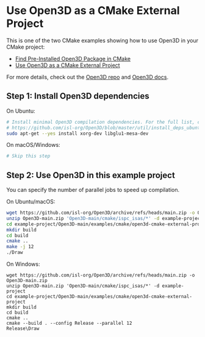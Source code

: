 # Use Open3D as a CMake External Project

This is one of the two CMake examples showing how to use Open3D in your CMake
project:

-   [Find Pre-Installed Open3D Package in CMake](../open3d-cmake-find-package)
-   [Use Open3D as a CMake External Project](../open3d-cmake-external-project)

For more details, check out the [Open3D repo](https://github.com/isl-org/Open3D) and
[Open3D docs](http://www.open3d.org/docs/release/cpp_project.html).

## Step 1: Install Open3D dependencies

On Ubuntu:

```bash
# Install minimal Open3D compilation dependencies. For the full list, checkout:
# https://github.com/isl-org/Open3D/blob/master/util/install_deps_ubuntu.sh
sudo apt-get --yes install xorg-dev libglu1-mesa-dev
```

On macOS/Windows:

```bash
# Skip this step
```

## Step 2: Use Open3D in this example project

You can specify the number of parallel jobs to speed up compilation.

On Ubuntu/macOS:

```bash
wget https://github.com/isl-org/Open3D/archive/refs/heads/main.zip -o Open3D-main.zip
unzip Open3D-main.zip 'Open3D-main/cmake/ispc_isas/*' -d example-project
cd example-project/Open3D-main/examples/cmake/open3d-cmake-external-project
mkdir build
cd build
cmake ..
make -j 12
./Draw
```

On Windows:

```batch
wget https://github.com/isl-org/Open3D/archive/refs/heads/main.zip -o Open3D-main.zip
unzip Open3D-main.zip 'Open3D-main/cmake/ispc_isas/*' -d example-project
cd example-project/Open3D-main/examples/cmake/open3d-cmake-external-project
mkdir build
cd build
cmake ..
cmake --build . --config Release --parallel 12
Release\Draw
```
